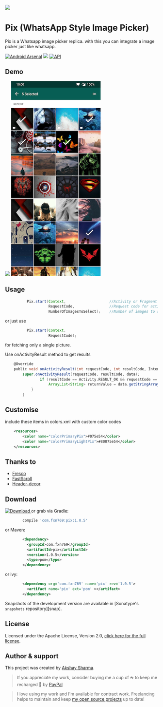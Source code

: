 ![](media/two.png)

# Pix   (WhatsApp Style Image Picker)

Pix is a Whatsapp image picker replica. with this you can integrate a image picker just like whatsapp.


[![Android Arsenal](https://img.shields.io/badge/Android%20Arsenal-PixImagePicker-blue.svg?style=flat-square)](https://android-arsenal.com/details/1/6935)
[![](https://jitpack.io/v/akshay2211/PixImagePicker.svg?style=flat-square)](https://jitpack.io/#akshay2211/PixImagePicker)
[![API](https://img.shields.io/badge/API-16%2B-blue.svg?style=flat-square)](https://android-arsenal.com/api?level=16)

## Demo

![](media/media.gif)
![](media/one.png)

## Usage
 
```groovy
          Pix.start(Context,                    //Activity or Fragment Instance
                    RequestCode,                //Request code for activity results
                    NumberOfImagesToSelect);    //Number of images to restict selection count
```
or just use
```groovy
          Pix.start(Context,
                    RequestCode);
```
for fetching only a single picture.

Use onActivityResult method to get results
```groovy
    @Override
    public void onActivityResult(int requestCode, int resultCode, Intent data) {
        super.onActivityResult(requestCode, resultCode, data);
                if (resultCode == Activity.RESULT_OK && requestCode == RequestCode) {
                    ArrayList<String> returnValue = data.getStringArrayListExtra(Pix.IMAGE_RESULTS);
            }
        }
```
## Customise

include these items in colors.xml with custom color codes
```xml
    <resources>
        <color name="colorPrimaryPix">#075e54</color>
        <color name="colorPrimaryLightPix">#80075e54</color>
    </resources>
```

## Thanks to

  - [Fresco]
  - [FastScroll]
  - [Header-decor]

## Download

 [ ![Download](https://api.bintray.com/packages/fxn769/android_projects/Pix/images/download.svg) ](https://bintray.com/fxn769/android_projects/Pix/_latestVersion)  or grab via Gradle:
```groovy
        compile 'com.fxn769:pix:1.0.5'
```
or Maven:
```xml
        <dependency>
          <groupId>com.fxn769</groupId>
          <artifactId>pix</artifactId>
          <version>1.0.5</version>
          <type>pom</type>
        </dependency>
```
or ivy:
```xml
        <dependency org='com.fxn769' name='pix' rev='1.0.5'>
          <artifact name='pix' ext='pom' ></artifact>
        </dependency>
```

Snapshots of the development version are available in [Sonatype's `snapshots` repository][snap].



## License
Licensed under the Apache License, Version 2.0, [click here for the full license](/LICENSE).

## Author & support
This project was created by [Akshay Sharma](https://akshay2211.github.io/).

> If you appreciate my work, consider buying me a cup of :coffee: to keep me recharged :metal: by [PayPal](https://www.paypal.me/akshay2211)

> I love using my work and I'm available for contract work. Freelancing helps to maintain and keep [my open source projects](https://github.com/akshay2211/) up to date!

   [Fresco]: <https://github.com/facebook/fresco>
   [FastScroll]: <https://github.com/L4Digital/FastScroll>
   [Header-decor]: <https://github.com/edubarr/header-decor>

